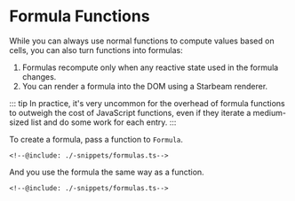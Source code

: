# Formula Functions

While you can always use normal functions to compute values based
on cells, you can also turn functions into formulas:

1. Formulas recompute only when any reactive state used in the
   formula changes.
2. You can render a formula into the DOM using a Starbeam
   renderer.

::: tip In practice, it's very uncommon for the overhead of
formula functions to outweigh the cost of JavaScript functions,
even if they iterate a medium-sized list and do some work for
each entry. :::

To create a formula, pass a function to `Formula`.

```snippet {#create-formula}
<!--@include: ./-snippets/formulas.ts-->
```

And you use the formula the same way as a function.

```snippet {#use-the-same-way}
<!--@include: ./-snippets/formulas.ts-->
```
